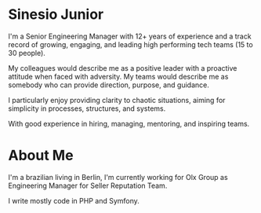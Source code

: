 # Sinesio Junior

I'm a Senior Engineering Manager with 12+ years of experience and a track record of growing, engaging, and leading high performing tech teams (15 to 30 people).

My colleagues would describe me as a positive leader with a proactive attitude when faced with adversity. My teams would describe me as somebody who can provide direction, purpose, and guidance.

I particularly enjoy providing clarity to chaotic situations, aiming for simplicity in processes, structures, and systems.

With good experience in hiring, managing, mentoring, and inspiring teams.

# About Me

I'm a brazilian living in Berlin, I'm currently working for Olx Group as Engineering Manager for Seller Reputation Team. 

I write mostly code in PHP and Symfony. 

